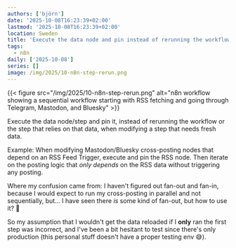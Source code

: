 ```yaml
---
authors: ['björn']
date: '2025-10-08T16:23:39+02:00'
lastmod: '2025-10-08T16:23:39+02:00'
location: Sweden
title: 'Execute the data node and pin instead of rerunning the workflow to get fresh data in n8n'
tags:
  - n8n
daily: ['2025-10-08']
series: []
image: /img/2025/10-n8n-step-rerun.png
---
```

{{< figure src="/img/2025/10-n8n-step-rerun.png" alt="n8n workflow showing a sequential workflow starting with RSS fetching and going through Telegram, Mastodon, and Bluesky" >}}

Execute the data node/step and pin it,
instead of rerunning the workflow or the step that relies on that data,
when modifying a step that needs fresh data.

Example: When modifying Mastodon/Bluesky cross-posting nodes that depend on an RSS Feed Trigger,
execute and pin the RSS node.
Then iterate on the posting logic that _only depends_ on the RSS data without triggering any posting.

<!--more-->

Where my confusion came from: I haven't figured out fan-out and fan-in,
because I would expect to run my cross-posting in parallel and not sequentially,
but… I have seen there _is_ some kind of fan-out, but how to use it? 🤷

So my assumption that I wouldn't get the data reloaded if I **only** ran the first step was incorrect,
and I've been a bit hesitant to test since there's only production (this personal stuff doesn't have a proper testing env 😅).

